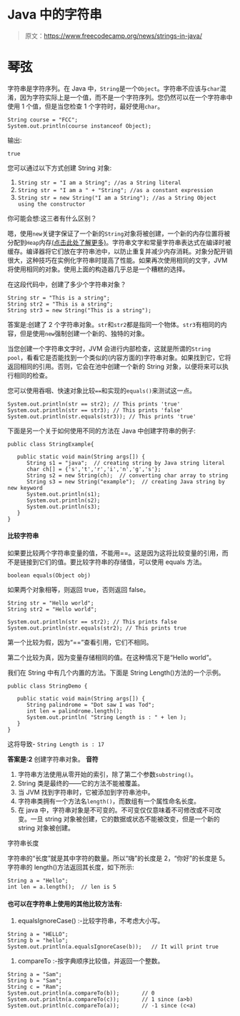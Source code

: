 # Java 中的字符串

> 原文：<https://www.freecodecamp.org/news/strings-in-java/>

# **琴弦**

字符串是字符序列。在 Java 中，`String`是一个`Object`。字符串不应该与`char`混淆，因为字符实际上是一个值，而不是一个字符序列。您仍然可以在一个字符串中使用 1 个值，但是当您检查 1 个字符时，最好使用`char`。

```
String course = "FCC";
System.out.println(course instanceof Object);
```

输出:

```
true
```

您可以通过以下方式创建 String 对象:

1.  `String str = "I am a String"; //as a String literal`
2.  `String str = "I am a " + "String"; //as a constant expression`
3.  `String str = new String("I am a String"); //as a String Object using the constructor`

你可能会想:这三者有什么区别？

嗯，使用`new`关键字保证了一个新的`String`对象将被创建，一个新的内存位置将被分配到`Heap`内存[(点击此处了解更多)](https://docs.oracle.com/cd/E13150_01/jrockit_jvm/jrockit/geninfo/diagnos/garbage_collect.html)。字符串文字和常量字符串表达式在编译时被缓存。编译器将它们放在字符串池中，以防止重复并减少内存消耗。对象分配开销很大，这种技巧在实例化字符串时提高了性能。如果再次使用相同的文字，JVM 将使用相同的对象。使用上面的构造器几乎总是一个糟糕的选择。

在这段代码中，创建了多少个字符串对象？

```
String str = "This is a string";
String str2 = "This is a string";
String str3 = new String("This is a string");
```

答案是:创建了 2 个字符串对象。`str`和`str2`都是指同一个物体。`str3`有相同的内容，但是使用`new`强制创建一个新的、独特的对象。

当您创建一个字符串文字时，JVM 会进行内部检查，这就是所谓的`String pool`，看看它是否能找到一个类似的(内容方面的)字符串对象。如果找到它，它将返回相同的引用。否则，它会在池中创建一个新的 String 对象，以便将来可以执行相同的检查。

您可以使用吞咽、快速对象比较`==`和实现的`equals()`来测试这一点。

```
System.out.println(str == str2); // This prints 'true'
System.out.println(str == str3); // This prints 'false'
System.out.println(str.equals(str3)); // This prints 'true'
```

下面是另一个关于如何使用不同的方法在 Java 中创建字符串的例子:

```
public class StringExample{  

   public static void main(String args[]) {  
      String s1 = "java";  // creating string by Java string literal  
      char ch[] = {'s','t','r','i','n','g','s'};  
      String s2 = new String(ch);  // converting char array to string  
      String s3 = new String("example");  // creating Java string by new keyword  
      System.out.println(s1);  
      System.out.println(s2);  
      System.out.println(s3);  
   }
}
```

#### **比较字符串**

如果要比较两个字符串变量的值，不能用==。这是因为这将比较变量的引用，而不是链接到它们的值。要比较字符串的存储值，可以使用 equals 方法。

```
boolean equals(Object obj)
```

如果两个对象相等，则返回 true，否则返回 false。

```
String str = "Hello world";
String str2 = "Hello world";

System.out.println(str == str2); // This prints false
System.out.println(str.equals(str2); // This prints true
```

第一个比较为假，因为“==”查看引用，它们不相同。

第二个比较为真，因为变量存储相同的值。在这种情况下是“Hello world”。

我们在 String 中有几个内置的方法。下面是 String Length()方法的一个示例。

```
public class StringDemo {

   public static void main(String args[]) {
      String palindrome = "Dot saw I was Tod";
      int len = palindrome.length();
      System.out.println( "String Length is : " + len );
   }
}
```

这将导致- `String Length is : 17`

****答案是:2**** 创建字符串对象。 ****音符****

1.  字符串方法使用从零开始的索引，除了第二个参数`substring()`。
2.  String 类是最终的——它的方法不能被覆盖。
3.  当 JVM 找到字符串时，它被添加到字符串池中。
4.  字符串类拥有一个方法名`length()`，而数组有一个属性命名长度。
5.  在 java 中，字符串对象是不可变的。不可变仅仅意味着不可修改或不可改变。一旦 string 对象被创建，它的数据或状态不能被改变，但是一个新的 string 对象被创建。

字符串长度

字符串的“长度”就是其中字符的数量。所以“嗨”的长度是 2，“你好”的长度是 5。字符串的 length()方法返回其长度，如下所示:

```
String a = "Hello";
int len = a.length();  // len is 5
```

#### **也可以在字符串上使用的其他比较方法有:**

1.  equalsIgnoreCase() :-比较字符串，不考虑大小写。

```
String a = "HELLO";
String b = "hello";
System.out.println(a.equalsIgnoreCase(b));   // It will print true
```

1.  compareTo :-按字典顺序比较值，并返回一个整数。

```
String a = "Sam";
String b = "Sam";
String c = "Ram";
System.out.println(a.compareTo(b));       // 0
System.out.prinltn(a.compareTo(c));       // 1 since (a>b)
System.out.println(c.compareTo(a));       // -1 since (c<a)
```